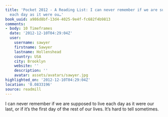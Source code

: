 ```yaml
---
title: 'Pocket 2012 - A Reading List: I can never remember if we are supposed to live
  each day as it were ou…'
book_uuid: a986d8bf-13d4-4025-9e4f-fc682f4b9813
comments:
- body: 10 Timeframes
  date: '2012-12-10T04:29:04Z'
  user:
    username: sawyer
    firstname: Sawyer
    lastname: Hollenshead
    country: USA
    city: Brooklyn
    website: ''
    description: ''
    avatar: assets/avatars/sawyer.jpg
highlighted_on: '2012-12-10T04:29:04Z'
location: '0.0833196'
source: readmill
---
```


I can never remember if we are supposed to live each day as it were our last, or if it’s the first day of the rest of our lives. It’s hard to tell sometimes.